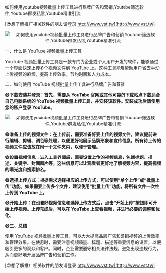 如何使用youtube视频批量上传工具进行品牌广告和营销,Youtube筛选软件,Youtube群发私信,Youtube精准引流

[😍想了解推广相关软件的朋友请登录 http://www.vst.tw](http://www.vst.tw)

 <center><img src="https://vst.tw/MP4/tuiguang/png/2.png" alt="如何使用youtube视频批量上传工具进行品牌广告和营销,Youtube筛选软件,Youtube群发私信,Youtube精准引流"></center>

一、什么是 YouTube 视频批量上传工具

YouTube 视频批量上传工具是一款专门为企业或个人用户开发的软件，能够通过一个界面快速上传多个视频文件到 YouTube 上。这种工具能够帮助用户省去手动上传视频的麻烦，提高上传效率，节约时间和人力成本。

二、如何使用 YouTube 视频批量上传工具进行品牌广告和营销

**😄下载安装并登录：首先，需要从 YouTube 官网或其他可靠的下载站点下载适合自己电脑系统的 YouTube 视频批量上传工具，并安装该软件。安装成功后请使用您的账户登录 YouTube。**

 <center><img src="https://vst.tw/MP4/tuiguang/png/5.png" alt="如何使用youtube视频批量上传工具进行品牌广告和营销,Youtube筛选软件,Youtube群发私信,Youtube精准引流"></center>

**😄准备上传的视频文件：在上传前，需要准备好要上传的视频文件，建议提前进行编辑、剪辑、调色等处理，以便更好地展示品牌形象和宣传信息。所有待上传的视频文件应该放在同一个文件夹内，以便于管理。**

**😄设置视频信息：进入工具界面后，需要设置上传的视频信息，包括标题、描述、关键字、封面图片等。这些信息可以让观看者更好地了解视频内容，提高视频的曝光度和搜索排名。**

**😄选择上传方式：根据需求选择相应的上传方式，可以使用“单个上传”或“批量上传”功能。如果需要上传多个文件，建议使用“批量上传”功能，将所有文件一次性上传到 YouTube 上。**

**😄开始上传：在设置好视频信息和选择上传方式后，点击“开始上传”按钮即可开始上传视频。上传完成后，可以在 YouTube 上查看视频，并进行必要的调整和优化。**

**😄三、总结**

使用 YouTube 视频批量上传工具，可以大大提高品牌广告和营销视频的上传效率和管理效果。在使用时，需要注意视频质量、标题、描述等重要信息的设置，以便吸引更多的观众和客户。同时，企业需要遵守相关法律法规，避免出现违规行为，从而更好地开展品牌广告和营销工作。

[😍想了解推广相关软件的朋友请登录 http://www.vst.tw](http://www.vst.tw)



